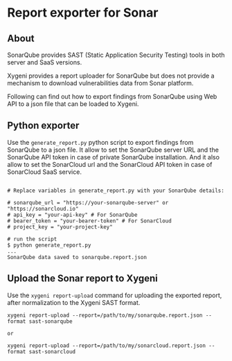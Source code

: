 # Report exporter for Sonar

## About

SonarQube provides SAST (Static Application Security Testing) tools in both server and SaaS versions. 

Xygeni provides a report uploader for SonarQube but does not provide a mechanism to download vulnerabilities data from Sonar platform.

Following can find out how to export findings from SonarQube using Web API to a json file that can be loaded to Xygeni.


## Python exporter

Use the `generate_report.py` python script to export findings from SonarQube to a json file.
It allow to set the SonarQube server URL and the SonarQube API token in case of private SonarQube installation. And it also allow to set the SonarCloud url and the SonarCloud API token in case of SonarCloud SaaS service.


```console

# Replace variables in generate_report.py with your SonarQube details:

# sonarqube_url = "https://your-sonarqube-server" or "https://sonarcloud.io"
# api_key = "your-api-key" # For SonarQube
# bearer_token = "your-bearer-token" # For SonarCloud
# project_key = "your-project-key"

# run the script
$ python generate_report.py
...
SonarQube data saved to sonarqube.report.json

```


## Upload the Sonar report to Xygeni

Use the `xygeni report-upload` command for uploading the exported report, after normalization to the Xygeni SAST format.

```
xygeni report-upload --report=/path/to/my/sonarqube.report.json --format sast-sonarqube

or 

xygeni report-upload --report=/path/to/my/sonarcloud.report.json --format sast-sonarcloud

```